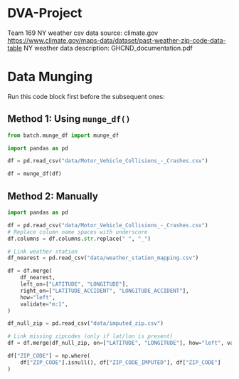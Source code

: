 # DVA-Project
Team 169
NY weather csv data source: climate.gov https://www.climate.gov/maps-data/dataset/past-weather-zip-code-data-table
NY weather data description: GHCND_documentation.pdf

# Data Munging 
Run this code block first before the subsequent ones:
## Method 1: Using `munge_df()`
```python
from batch.munge_df import munge_df

import pandas as pd

df = pd.read_csv("data/Motor_Vehicle_Collisions_-_Crashes.csv")

df = munge_df(df)
```

## Method 2: Manually

```python
import pandas as pd

df = pd.read_csv("data/Motor_Vehicle_Collisions_-_Crashes.csv")
# Replace column name spaces with underscore
df.columns = df.columns.str.replace(" ", "_")

# Link weather station
df_nearest = pd.read_csv("data/weather_station_mapping.csv")

df = df.merge(
    df_nearest,
    left_on=["LATITUDE", "LONGITUDE"],
    right_on=["LATITUDE_ACCIDENT", "LONGITUDE_ACCIDENT"],
    how="left",
    validate="m:1",
)

df_null_zip = pd.read_csv("data/imputed_zip.csv")

# Link missing zipcodes (only if lat/lon is present)
df = df.merge(df_null_zip, on=["LATITUDE", "LONGITUDE"], how="left", validate="m:1")

df["ZIP_CODE"] = np.where(
    df["ZIP_CODE"].isnull(), df["ZIP_CODE_IMPUTED"], df["ZIP_CODE"]
)
```